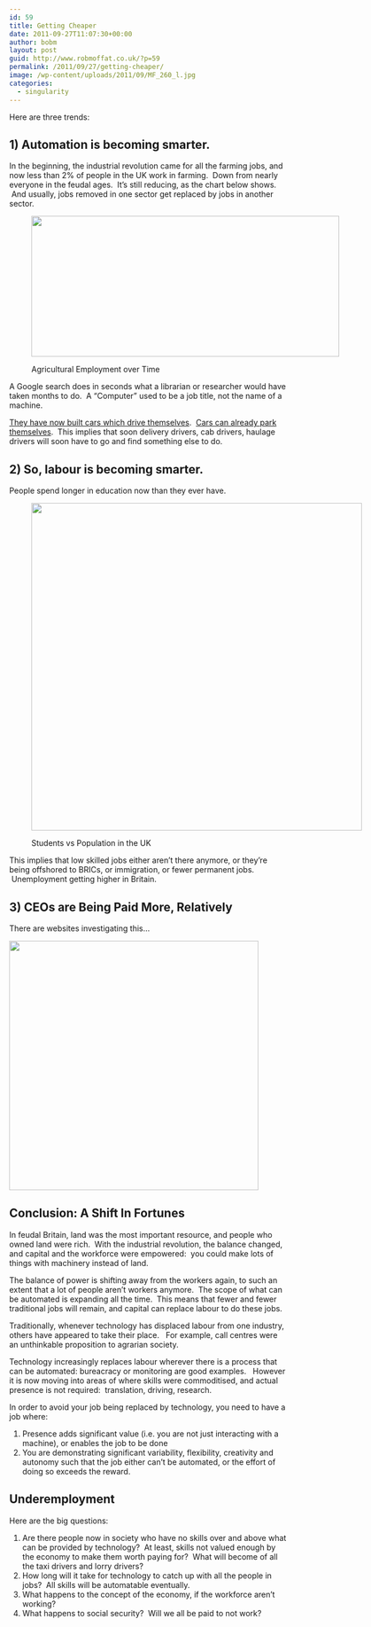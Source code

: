 ```yaml
---
id: 59
title: Getting Cheaper
date: 2011-09-27T11:07:30+00:00
author: bobm
layout: post
guid: http://www.robmoffat.co.uk/?p=59
permalink: /2011/09/27/getting-cheaper/
image: /wp-content/uploads/2011/09/MF_260_l.jpg
categories:
  - singularity
---
```

Here are three trends:

## 1) Automation is becoming smarter.

In the beginning, the industrial revolution came for all the farming jobs, and now less than 2% of people in the UK work in farming.  Down from nearly everyone in the feudal ages.  It&#8217;s still reducing, as the chart below shows.  And usually, jobs removed in one sector get replaced by jobs in another sector.<figure id="attachment_60" style="width: 556px" class="wp-caption aligncenter">

[<img class="size-full wp-image-60" title="Screen shot 2011-09-21 at 23.27.09" src="http://robmoff.at/wp-content/uploads/2011/09/Screen-shot-2011-09-21-at-23.27.09.png" alt="" width="556" height="254" srcset="http://robmoff.at/wp-content/uploads/2011/09/Screen-shot-2011-09-21-at-23.27.09.png 556w, http://robmoff.at/wp-content/uploads/2011/09/Screen-shot-2011-09-21-at-23.27.09-300x137.png 300w" sizes="(max-width: 556px) 100vw, 556px" />](http://robmoff.at/wp-content/uploads/2011/09/Screen-shot-2011-09-21-at-23.27.09.png)<figcaption class="wp-caption-text">Agricultural Employment over Time</figcaption></figure> 

<p style="text-align: left;">
  A Google search does in seconds what a librarian or researcher would have taken months to do.  A &#8220;Computer&#8221; used to be a job title, not the name of a machine.
</p>

[They have now built cars which drive themselves](http://www.bbc.co.uk/news/technology-11508351).  [Cars can already park themselves](http://blogs.cars.com/kickingtires/2006/09/ls_460_parking.html).  This implies that soon delivery drivers, cab drivers, haulage drivers will soon have to go and find something else to do.

## 2) So, labour is becoming smarter.

People spend longer in education now than they ever have.<figure id="attachment_61" style="width: 597px" class="wp-caption aligncenter">

[<img class="size-full wp-image-61" title="Screen shot 2011-09-21 at 23.34.25" src="http://robmoff.at/wp-content/uploads/2011/09/Screen-shot-2011-09-21-at-23.34.25.png" alt="" width="597" height="591" srcset="http://robmoff.at/wp-content/uploads/2011/09/Screen-shot-2011-09-21-at-23.34.25.png 597w, http://robmoff.at/wp-content/uploads/2011/09/Screen-shot-2011-09-21-at-23.34.25-300x296.png 300w" sizes="(max-width: 597px) 100vw, 597px" />](http://robmoff.at/wp-content/uploads/2011/09/Screen-shot-2011-09-21-at-23.34.25.png)<figcaption class="wp-caption-text">Students vs Population in the UK</figcaption></figure> 

<p style="text-align: left;">
  This implies that low skilled jobs either aren&#8217;t there anymore, or they&#8217;re being offshored to BRICs, or immigration, or fewer permanent jobs.  Unemployment getting higher in Britain.
</p>

## 3) CEOs are Being Paid More, Relatively

There are websites investigating this&#8230;

[<img class="aligncenter" title="CEO Pay, from alfcio.org" src="http://www.aflcio.org/issues/jobseconomy/jobs/images/ceopay_2011.jpg" alt="" width="450" height="450" />](http://www.aflcio.org/corporatewatch/paywatch/ceopay.cfm)

## Conclusion: A Shift In Fortunes

In feudal Britain, land was the most important resource, and people who owned land were rich.  With the industrial revolution, the balance changed, and capital and the workforce were empowered:  you could make lots of things with machinery instead of land.

The balance of power is shifting away from the workers again, to such an extent that a lot of people aren&#8217;t workers anymore.  The scope of what can be automated is expanding all the time.  This means that fewer and fewer traditional jobs will remain, and capital can replace labour to do these jobs.

Traditionally, whenever technology has displaced labour from one industry, others have appeared to take their place.   For example, call centres were an unthinkable proposition to agrarian society.

Technology increasingly replaces labour wherever there is a process that can be automated: bureacracy or monitoring are good examples.   However it is now moving into areas of where skills were commoditised, and actual presence is not required:  translation, driving, research.

In order to avoid your job being replaced by technology, you need to have a job where:

  1. Presence adds significant value (i.e. you are not just interacting with a machine), or enables the job to be done
  2. You are demonstrating significant variability, flexibility, creativity and autonomy such that the job either can&#8217;t be automated, or the effort of doing so exceeds the reward.

## Underemployment

Here are the big questions:

  1. Are there people now in society who have no skills over and above what can be provided by technology?  At least, skills not valued enough by the economy to make them worth paying for?  What will become of all the taxi drivers and lorry drivers?
  2. How long will it take for technology to catch up with all the people in jobs?  All skills will be automatable eventually.
  3. What happens to the concept of the economy, if the workforce aren&#8217;t working?
  4. What happens to social security?  Will we all be paid to not work?

&nbsp;